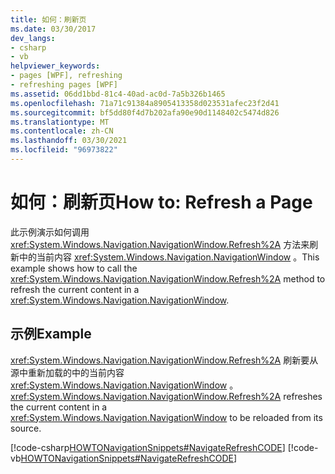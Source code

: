 ```yaml
---
title: 如何：刷新页
ms.date: 03/30/2017
dev_langs:
- csharp
- vb
helpviewer_keywords:
- pages [WPF], refreshing
- refreshing pages [WPF]
ms.assetid: 06dd1bbd-81c4-40ad-ac0d-7a5b326b1465
ms.openlocfilehash: 71a71c91384a8905413358d023531afec23f2d41
ms.sourcegitcommit: bf5dd80f4d7b202afa90e90d1148402c5474d826
ms.translationtype: MT
ms.contentlocale: zh-CN
ms.lasthandoff: 03/30/2021
ms.locfileid: "96973822"
---
```

# <a name="how-to-refresh-a-page"></a><span data-ttu-id="13d12-102">如何：刷新页</span><span class="sxs-lookup"><span data-stu-id="13d12-102">How to: Refresh a Page</span></span>
<span data-ttu-id="13d12-103">此示例演示如何调用 <xref:System.Windows.Navigation.NavigationWindow.Refresh%2A> 方法来刷新中的当前内容 <xref:System.Windows.Navigation.NavigationWindow> 。</span><span class="sxs-lookup"><span data-stu-id="13d12-103">This example shows how to call the <xref:System.Windows.Navigation.NavigationWindow.Refresh%2A> method to refresh the current content in a <xref:System.Windows.Navigation.NavigationWindow>.</span></span>  
  
## <a name="example"></a><span data-ttu-id="13d12-104">示例</span><span class="sxs-lookup"><span data-stu-id="13d12-104">Example</span></span>  
 <span data-ttu-id="13d12-105"><xref:System.Windows.Navigation.NavigationWindow.Refresh%2A> 刷新要从源中重新加载的中的当前内容 <xref:System.Windows.Navigation.NavigationWindow> 。</span><span class="sxs-lookup"><span data-stu-id="13d12-105"><xref:System.Windows.Navigation.NavigationWindow.Refresh%2A> refreshes the current content in a <xref:System.Windows.Navigation.NavigationWindow> to be reloaded from its source.</span></span>  
  
 [!code-csharp[HOWTONavigationSnippets#NavigateRefreshCODE](~/samples/snippets/csharp/VS_Snippets_Wpf/HOWTONavigationSnippets/CSharp/MainWindow.xaml.cs#navigaterefreshcode)]
 [!code-vb[HOWTONavigationSnippets#NavigateRefreshCODE](~/samples/snippets/visualbasic/VS_Snippets_Wpf/HOWTONavigationSnippets/visualbasic/mainwindow.xaml.vb#navigaterefreshcode)]
